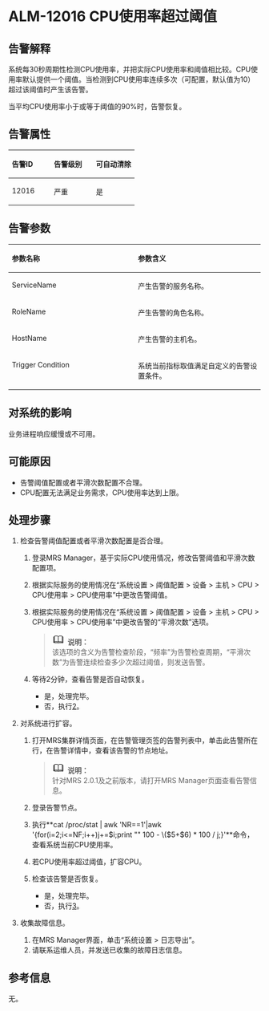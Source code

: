# ALM-12016 CPU使用率超过阈值<a name="ZH-CN_TOPIC_0191883073"></a>

## 告警解释<a name="zh-cn_topic_0191813922_section44995779104420"></a>

系统每30秒周期性检测CPU使用率，并把实际CPU使用率和阈值相比较。CPU使用率默认提供一个阈值。当检测到CPU使用率连续多次（可配置，默认值为10）超过该阈值时产生该告警。

当平均CPU使用率小于或等于阈值的90%时，告警恢复。

## **告警属性**<a name="zh-cn_topic_0191813922_section58728046104442"></a>

<a name="zh-cn_topic_0191813922_table17210170104414"></a>
<table><thead align="left"><tr id="zh-cn_topic_0191813922_row57423022104414"><th class="cellrowborder" valign="top" width="33.33333333333333%" id="mcps1.1.4.1.1"><p id="zh-cn_topic_0191813922_p20753233104414"><a name="zh-cn_topic_0191813922_p20753233104414"></a><a name="zh-cn_topic_0191813922_p20753233104414"></a><strong id="zh-cn_topic_0191813922_b52561371104414"><a name="zh-cn_topic_0191813922_b52561371104414"></a><a name="zh-cn_topic_0191813922_b52561371104414"></a>告警ID</strong></p>
</th>
<th class="cellrowborder" valign="top" width="33.33333333333333%" id="mcps1.1.4.1.2"><p id="zh-cn_topic_0191813922_p29612629104414"><a name="zh-cn_topic_0191813922_p29612629104414"></a><a name="zh-cn_topic_0191813922_p29612629104414"></a><strong id="zh-cn_topic_0191813922_b65187071104414"><a name="zh-cn_topic_0191813922_b65187071104414"></a><a name="zh-cn_topic_0191813922_b65187071104414"></a>告警级别</strong></p>
</th>
<th class="cellrowborder" valign="top" width="33.33333333333333%" id="mcps1.1.4.1.3"><p id="zh-cn_topic_0191813922_p45661403104414"><a name="zh-cn_topic_0191813922_p45661403104414"></a><a name="zh-cn_topic_0191813922_p45661403104414"></a><strong id="zh-cn_topic_0191813922_b8299447104414"><a name="zh-cn_topic_0191813922_b8299447104414"></a><a name="zh-cn_topic_0191813922_b8299447104414"></a>可自动清除</strong></p>
</th>
</tr>
</thead>
<tbody><tr id="zh-cn_topic_0191813922_row7586159104414"><td class="cellrowborder" valign="top" width="33.33333333333333%" headers="mcps1.1.4.1.1 "><p id="zh-cn_topic_0191813922_p10499172104414"><a name="zh-cn_topic_0191813922_p10499172104414"></a><a name="zh-cn_topic_0191813922_p10499172104414"></a>12016</p>
</td>
<td class="cellrowborder" valign="top" width="33.33333333333333%" headers="mcps1.1.4.1.2 "><p id="zh-cn_topic_0191813922_p45126626104414"><a name="zh-cn_topic_0191813922_p45126626104414"></a><a name="zh-cn_topic_0191813922_p45126626104414"></a>严重</p>
</td>
<td class="cellrowborder" valign="top" width="33.33333333333333%" headers="mcps1.1.4.1.3 "><p id="zh-cn_topic_0191813922_p31378064104414"><a name="zh-cn_topic_0191813922_p31378064104414"></a><a name="zh-cn_topic_0191813922_p31378064104414"></a>是</p>
</td>
</tr>
</tbody>
</table>

## 告警参数<a name="zh-cn_topic_0191813922_section62831052104450"></a>

<a name="zh-cn_topic_0191813922_table57594954104414"></a>
<table><thead align="left"><tr id="zh-cn_topic_0191813922_row48560076104414"><th class="cellrowborder" valign="top" width="50%" id="mcps1.1.3.1.1"><p id="zh-cn_topic_0191813922_p41052101104414"><a name="zh-cn_topic_0191813922_p41052101104414"></a><a name="zh-cn_topic_0191813922_p41052101104414"></a><strong id="zh-cn_topic_0191813922_b33924590104414"><a name="zh-cn_topic_0191813922_b33924590104414"></a><a name="zh-cn_topic_0191813922_b33924590104414"></a>参数名称</strong></p>
</th>
<th class="cellrowborder" valign="top" width="50%" id="mcps1.1.3.1.2"><p id="zh-cn_topic_0191813922_p63537230104414"><a name="zh-cn_topic_0191813922_p63537230104414"></a><a name="zh-cn_topic_0191813922_p63537230104414"></a><strong id="zh-cn_topic_0191813922_b34964159104414"><a name="zh-cn_topic_0191813922_b34964159104414"></a><a name="zh-cn_topic_0191813922_b34964159104414"></a>参数含义</strong></p>
</th>
</tr>
</thead>
<tbody><tr id="zh-cn_topic_0191813922_row46241978104414"><td class="cellrowborder" valign="top" width="50%" headers="mcps1.1.3.1.1 "><p id="zh-cn_topic_0191813922_p54612763104414"><a name="zh-cn_topic_0191813922_p54612763104414"></a><a name="zh-cn_topic_0191813922_p54612763104414"></a>ServiceName</p>
</td>
<td class="cellrowborder" valign="top" width="50%" headers="mcps1.1.3.1.2 "><p id="zh-cn_topic_0191813922_p61557721104414"><a name="zh-cn_topic_0191813922_p61557721104414"></a><a name="zh-cn_topic_0191813922_p61557721104414"></a>产生告警的服务名称。</p>
</td>
</tr>
<tr id="zh-cn_topic_0191813922_row17148582104414"><td class="cellrowborder" valign="top" width="50%" headers="mcps1.1.3.1.1 "><p id="zh-cn_topic_0191813922_p46857914104414"><a name="zh-cn_topic_0191813922_p46857914104414"></a><a name="zh-cn_topic_0191813922_p46857914104414"></a>RoleName</p>
</td>
<td class="cellrowborder" valign="top" width="50%" headers="mcps1.1.3.1.2 "><p id="zh-cn_topic_0191813922_p37394653104414"><a name="zh-cn_topic_0191813922_p37394653104414"></a><a name="zh-cn_topic_0191813922_p37394653104414"></a>产生告警的角色名称。</p>
</td>
</tr>
<tr id="zh-cn_topic_0191813922_row1007565104414"><td class="cellrowborder" valign="top" width="50%" headers="mcps1.1.3.1.1 "><p id="zh-cn_topic_0191813922_p14503949104414"><a name="zh-cn_topic_0191813922_p14503949104414"></a><a name="zh-cn_topic_0191813922_p14503949104414"></a>HostName</p>
</td>
<td class="cellrowborder" valign="top" width="50%" headers="mcps1.1.3.1.2 "><p id="zh-cn_topic_0191813922_p33969201104414"><a name="zh-cn_topic_0191813922_p33969201104414"></a><a name="zh-cn_topic_0191813922_p33969201104414"></a>产生告警的主机名。</p>
</td>
</tr>
<tr id="zh-cn_topic_0191813922_row37287356104414"><td class="cellrowborder" valign="top" width="50%" headers="mcps1.1.3.1.1 "><p id="zh-cn_topic_0191813922_p377010104414"><a name="zh-cn_topic_0191813922_p377010104414"></a><a name="zh-cn_topic_0191813922_p377010104414"></a>Trigger Condition</p>
</td>
<td class="cellrowborder" valign="top" width="50%" headers="mcps1.1.3.1.2 "><p id="zh-cn_topic_0191813922_p30537856104414"><a name="zh-cn_topic_0191813922_p30537856104414"></a><a name="zh-cn_topic_0191813922_p30537856104414"></a>系统当前指标取值满足自定义的告警设置条件。</p>
</td>
</tr>
</tbody>
</table>

## 对系统的影响<a name="zh-cn_topic_0191813922_section49050226104458"></a>

业务进程响应缓慢或不可用。

## 可能原因<a name="zh-cn_topic_0191813922_section10569495104528"></a>

-   告警阈值配置或者平滑次数配置不合理。
-   CPU配置无法满足业务需求，CPU使用率达到上限。

## 处理步骤<a name="zh-cn_topic_0191813922_section38136361104545"></a>

1.  检查告警阈值配置或者平滑次数配置是否合理。
    1.  登录MRS Manager，基于实际CPU使用情况，修改告警阈值和平滑次数配置项。
    2.  根据实际服务的使用情况在“系统设置 \> 阈值配置 \> 设备 \> 主机 \> CPU \> CPU使用率 \> CPU使用率”中更改告警阈值。
    3.  根据实际服务的使用情况在“系统设置 \> 阈值配置 \> 设备 \> 主机 \> CPU \> CPU使用率 \> CPU使用率”中更改告警的“平滑次数”选项。

        >![](public_sys-resources/icon-note.gif) **说明：**   
        >该选项的含义为告警检查阶段，“频率”为告警检查周期，“平滑次数”为告警连续检查多少次超过阈值，则发送告警。  

    4.  等待2分钟，查看告警是否自动恢复。
        -   是，处理完毕。
        -   否，执行[2](#zh-cn_topic_0191813922_li23374914104744)。

2.  <a name="zh-cn_topic_0191813922_li23374914104744"></a>对系统进行扩容。
    1.  打开MRS集群详情页面，在告警管理页签的告警列表中，单击此告警所在行，在告警详情中，查看该告警的节点地址。

        >![](public_sys-resources/icon-note.gif) **说明：**   
        >针对MRS 2.0.1及之前版本，请打开MRS Manager页面查看告警信息。  

    2.  登录告警节点。
    3.  执行**cat /proc/stat | awk 'NR==1'|awk '\{for\(i=2;i<=NF;i++\)j+=$i;print "" 100 - \($5+$6\) \* 100 / j;\}'**命令，查看系统当前CPU使用率。
    4.  若CPU使用率超过阈值，扩容CPU。
    5.  检查该告警是否恢复。
        -   是，处理完毕。
        -   否，执行[3](#zh-cn_topic_0191813922_li572522141314)。

3.  <a name="zh-cn_topic_0191813922_li572522141314"></a>收集故障信息。
    1.  在MRS Manager界面，单击“系统设置 \> 日志导出”。
    2.  请联系运维人员，并发送已收集的故障日志信息。


## **参考信息**<a name="zh-cn_topic_0191813922_section13081136172452"></a>

无。

